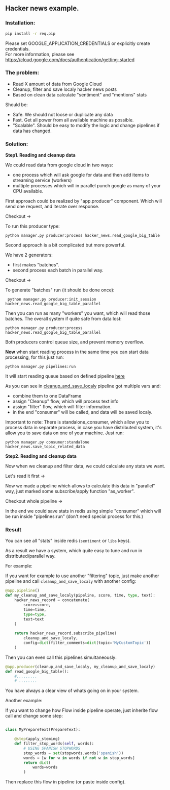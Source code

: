 ## Hacker news example.

### Installation:

```bash
pip install -r req.pip
```

Please set GOOGLE_APPLICATION_CREDENTIALS or explicitly create credentials.  
For more information, please see https://cloud.google.com/docs/authentication/getting-started


### The problem:

- Read X amount of data from Google Cloud
- Cleanup, filter and save localy hacker news posts
- Based on clean data calculate "sentiment" and "mentions" stats


Should be:

- Safe. We should not loose or duplicate any data
- Fast. Get all power from all available machine as possible.
- "Scalable". Should be easy to modify the logic and change pipelines
if data has changed.


### Solution:


**Step1. Reading and cleanup data**

We could read data from google cloud in two ways:

- one process which will ask google for data and then add items to
streaming service (workers)
- multiple processes which will in parallel punch google as many of 
your CPU available.


First approach could be realized by "app.producer" component. Which will
send one request, and iterate over response.

Checkout -> 

To run this producer type:

`python manager.py producer:process hacker_news.read_google_big_table`



Second approach is a bit complicated but more powerful. 

We have 2 generators:

- first makes "batches".
- second process each batch in parallel way.

Checkout ->    

To generate "batches" run (it should be done once):

` python manager.py producer:init_session hacker_news.read_google_big_table_parallel`

Then you can run as many "workers" you want, which will 
read those batches. The overall system if quite safe from data lost:

`python manager.py producer:process hacker_news.read_google_big_table_parallel`

Both producers control queue size, and prevent memory overflow.


**Now** when start reading process in the same time you can start
data processing, for this just run:

`python manager.py pipelines:run`

It will start reading queue based on defined pipeline [here]()

As you can see in [cleanup_and_save_localy](function) pipeline
got multiple vars and:
- combine them to one DataFrame
- assign "Cleanup" flow, which will process text info
- assign "filter" flow, which will filter information.
- in the end "consumer" will be called, and data will be saved localy.

Important to note: 
There is standalone_consumer, which allow you to process data in separate
process, in case you have distributed system, it's allow you to save
data on one of your machine. Just run:

`python manager.py consumer:standalone hacker_news.save_topic_related_data`


**Step2. Reading and cleanup data**

Now when we cleanup and filter data, we could calculate any stats 
we want.

Let's read it first -> []()

Now we made a pipeline which allows to calculate this data in "parallel"
way, just marked some subscribe/apply function "as_worker".


Checkout whole pipeline -> 

In the end we could save stats in redis using simple "consumer" which will be
run inside "pipelines:run" (don't need special process for this.)



### Result

You can see all "stats" inside redis (`sentiment` or `libs` keys).

As a result we have a system, which quite easy to tune and run in 
distributed/parallel way.

For example:

If you want for example to use another "filtering" topic, just make another
pipeline and call `cleanup_and_save_localy` with another config:

```python
@app.pipeline()
def my_cleanup_and_save_localy(pipeline, score, time, type, text):
    hacker_news_record = concatenate(
        score=score,
        time=time,
        type=type,
        text=text
    )
    
    return hacker_news_record.subscribe_pipeline(
        cleanup_and_save_localy,
        config=dict(filter_comments=dict(topic='MyCustomTopic'))   
    )

```

Then you can even call this pipelines simultaneously:

```python
@app.producer(cleanup_and_save_localy, my_cleanup_and_save_localy)
def read_google_big_table():
    #.........
    # ........
```

You have always a clear view of whats going on in your system.


Another example:

If you want to change how Flow inside pipeline operate, just inherite flow call
and change some step:

```python

class MyPrepareText(PrepareText):

    @step(apply_steming)
    def filter_stop_words(self, words):
        # USING SPANISH STOPWORDS
        stop_words = set(stopwords.words('spanish'))
        words = [w for w in words if not w in stop_words]
        return dict(
            words=words
        )
```

Then replace this flow in pipeline (or paste inside config). 
 